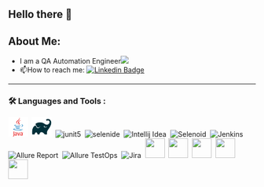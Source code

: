 Hello there 👋
---
## About Me:
- I am a QA Automation Engineer<img src="https://media.giphy.com/media/WUlplcMpOCEmTGBtBW/giphy.gif" width="30">
- :mailbox:How to reach me: [![Linkedin Badge](https://img.shields.io/badge/-AndreiMauchun-blue?style=flat&logo=Linkedin&logoColor=white)](https://www.linkedin.com/in/andrey-movchun-823014228/)
---
### :hammer_and_wrench: Languages and Tools :
<div>
  <img src="https://github.com/devicons/devicon/blob/master/icons/java/java-original-wordmark.svg" title="Java" alt="Java" width="40" height="40"/>&nbsp;
  <img src="https://github.com/devicons/devicon/blob/master/icons/gradle/gradle-plain.svg" title="gradle" alt="gradle" width="40" height="40"/>&nbsp;
  <img src="https://camo.githubusercontent.com/164a0b74b3761e1f2b8326728843377179927513d4af7313e6f3ba54c1233c1f/68747470733a2f2f737461726368656e6b6f762e70726f2f71612d677572752f696d672f736b696c6c732f4a556e6974352e737667" width="40" title="junit5" alt="junit5" height="40"/>&nbsp;
  <img src="https://camo.githubusercontent.com/dbf8cddbc04ab92fb9bbb25a637b0cfb158db3303b8de33e2887cbad46f9fa2d/68747470733a2f2f737461726368656e6b6f762e70726f2f71612d677572752f696d672f736b696c6c732f53656c656e6964652e737667" title="selenide" alt="selenide" width="40" height="40"/>&nbsp;
  <img src="https://camo.githubusercontent.com/61f5c9a2351e303c6523347655e93aebaf14254c4d8b67b288d0d58941c4fea7/68747470733a2f2f696d672e69636f6e73382e636f6d2f636f6c6f722f34382f3030303030302f696e74656c6c696a2d696465612e706e67" title="Intellij Idea" alt="Intellij Idea" width="40" height="40"/>&nbsp;
  <img src="https://camo.githubusercontent.com/13298ede9515b7a715a7d07e49e930290ae051dafdbbbeeb22160643c258b547/68747470733a2f2f737461726368656e6b6f762e70726f2f71612d677572752f696d672f736b696c6c732f53656c656e6f69642e737667" title="Selenoid" alt="Selenoid" width="40" height="40"/>&nbsp;
  <img src="https://camo.githubusercontent.com/f2315f9837c72e91179604e17412c610911976ede7f1cd0e4c0bde51ed363061/68747470733a2f2f737461726368656e6b6f762e70726f2f71612d677572752f696d672f736b696c6c732f4a656e6b696e732e737667" title="Jenkins" alt="Jenkins" width="40" height="40"/>&nbsp;
  <img src="https://camo.githubusercontent.com/7d8175646891693ac2cbb966dfa8aba4ef5adef6b6fafe854ffae7dd814d2473/68747470733a2f2f737461726368656e6b6f762e70726f2f71612d677572752f696d672f736b696c6c732f416c6c7572655f5265706f72742e737667" title="Allure Report" alt="Allure Report" width="40" height="40"/>&nbsp;
  <img src="https://camo.githubusercontent.com/8c3fa5087a4e97854c6bf02d6b084c248927abd6ea22bcfa91cb4f2d9a20194c/68747470733a2f2f737461726368656e6b6f762e70726f2f71612d677572752f696d672f736b696c6c732f416c6c7572655f45452e737667" title="Allure TestOps" alt="Allure TestOps" width="40" height="40"/>&nbsp;
  <img src="https://camo.githubusercontent.com/1e3849f40ca4251e9d709e6ea3188d79473837fdc0d887a832b135f1b93cdbd4/68747470733a2f2f737461726368656e6b6f762e70726f2f71612d677572752f696d672f736b696c6c732f4a6972612e737667" title="Jira" alt="Jira" width="40" height="40"/>&nbsp;
  <img src="" title="" alt="" width="40" height="40"/>&nbsp;
  <img src="" title="" alt="" width="40" height="40"/>&nbsp;
  <img src="" title="" alt="" width="40" height="40"/>&nbsp;
  <img src="" title="" alt="" width="40" height="40"/>&nbsp;
  <img src="" title="" alt="" width="40" height="40"/>&nbsp;
  </div>  





<!--
**AndreiMauchun/AndreiMauchun** is a ✨ _special_ ✨ repository because its `README.md` (this file) appears on your GitHub profile.

Here are some ideas to get you started:

- 🔭 I’m currently working on ...
- 🌱 I’m currently learning ...
- 👯 I’m looking to collaborate on ...
- 🤔 I’m looking for help with ...
- 💬 Ask me about ...
- 📫 How to reach me: ...
- 😄 Pronouns: ...
- ⚡ Fun fact: ...
-->
